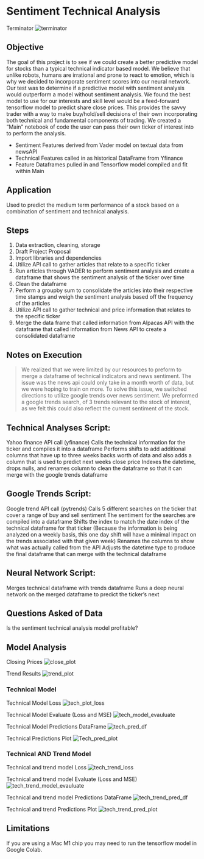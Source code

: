 # Sentiment Technical Analysis

Terminator
![terminator](Images/download.png)

## Objective
The goal of this project is to see if we could create a better predictive model for stocks than a typical technical indicator based model. We believe that unlike robots, humans are irrational and prone to react to emotion, which is why we decided to incorporate sentiment scores into our neural network. Our test was to determine if a predictive model with sentiment analysis would outperform a model without sentiment analysis. We found the best model to use for our interests and skill level would be a feed-forward tensorflow model to predict share close prices. This provides the savvy trader with a way to make buy/hold/sell decisions of their own incorporating both technical and fundamental components of trading. We created a “Main” notebook of code the user can pass their own ticker of interest into to perform the analysis. 

- Sentiment Features derived from Vader model on textual data from newsAPI
- Technical Features called in as historical DataFrame from Yfinance
- Feature Dataframes pulled in and Tensorflow model compiled and fit within Main

## Application 
Used to predict the medium term performance of a stock based on a combination of sentiment and technical analysis.

## Steps
1. Data extraction, cleaning, storage
2. Draft Project Proposal
3. Import libraries and dependencies
4. Utilize API call to gather articles that relate to a specific ticker
5. Run articles through VADER to perform sentiment analysis and create a dataframe that shows the sentiment analysis of the ticker over time
6. Clean the dataframe
7. Perform a groupby sum to consolidate the articles into their respective time stamps and weigh the sentiment analysis based off the frequency of the articles
8. Utilize API call to gather technical and price information that relates to the specific ticker
9. Merge the data frame that called information from Alpacas API with the dataframe that called information from News API to create a consolidated dataframe

## Notes on Execution

> We realized that we were limited by our resources to preform to merge a dataframe of technical indicators and news sentiment. The issue was the news api could only take in a month worth of data, but we were hoping to train on more. To solve this issue, we switched directions to utilize google trends over news sentiment. We preformed a google trends search, of 3 trends relevant to the stock of interest, as we felt this could also reflect the current sentiment of the stock.

## Technical Analyses Script:

Yahoo finance API call (yfinance)
Calls the technical information for the ticker and compiles it into a dataframe
Performs shifts to add additional columns that have up to three weeks backs worth of data and also adds a column that is used to predict next weeks close price
Indexes the datetime, drops nulls, and renames column to clean the dataframe so that it can merge with the google trends dataframe

## Google Trends Script:

Google trend API call (pytrends)
Calls 5 different searches on the ticker that cover a range of buy and sell sentiment
The sentiment for the searches are compiled into a dataframe
Shifts the index to match the date index of the technical dataframe for that ticker (Because the information is being analyzed on a weekly basis, this one day shift will have a minimal impact on the trends associated with that given week)
Renames the columns to show what was actually called from the API
Adjusts the datetime type to produce the final dataframe that can merge with the technical dataframe

## Neural Network Script:

Merges technical dataframe with trends dataframe
Runs a deep neural network on the merged dataframe to predict the ticker’s next

## Questions Asked of Data
Is the sentiment technical analysis model profitable?

## Model Analysis

Closing Prices
![close_plot](Images/close_plot.png)

Trend Results
![trend_plot](Images/trend_plot.png)

### Technical Model

Technical Model Loss
![tech_plot_loss](Images/tech_plot_loss.png)

Technical Model Evaluate (Loss and MSE)
![tech_model_evauluate](Images/tech_model_evaluate.png)

Technical Model Predictions DataFrame
![tech_pred_df](Images/tech_pred_df.png)

Technical Predictions Plot
![Tech_pred_plot](Images/tech_pred_plot.png)

### Technical AND Trend Model

Technical and trend model Loss
![tech_trend_loss](Images/tech_trend_loss.png)

Technical and trend model Evaluate (Loss and MSE)
![tech_trend_model_evauluate](Images/tech_trend_model_evaluate.png)

Technical and trend model Predictions DataFrame
![tech_trend_pred_df](Images/tech_trend_pred_df.png)

Technical and trend Predictions Plot
![tech_trend_pred_plot](Images/tech_trend_pred_plot.png)

## Limitations
If you are using a Mac M1 chip you may need to run the tensorflow model in Google Colab.
